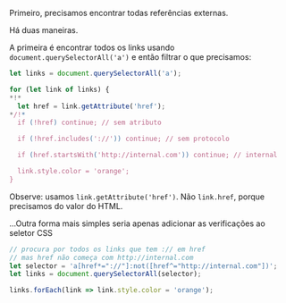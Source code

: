 
Primeiro, precisamos encontrar todas referências externas.

Há duas maneiras.

A primeira é encontrar todos os links usando `document.querySelectorAll('a')` e então filtrar o que precisamos:

```js
let links = document.querySelectorAll('a');

for (let link of links) {
*!*
  let href = link.getAttribute('href');
*/!*
  if (!href) continue; // sem atributo

  if (!href.includes('://')) continue; // sem protocolo

  if (href.startsWith('http://internal.com')) continue; // internal

  link.style.color = 'orange';
}
```

Observe: usamos `link.getAttribute('href')`. Não `link.href`, porque precisamos do valor do HTML.

...Outra forma mais simples seria apenas adicionar as verificações ao seletor CSS

```js
// procura por todos os links que tem :// em href
// mas href não começa com http://internal.com
let selector = 'a[href*="://"]:not([href^="http://internal.com"])';
let links = document.querySelectorAll(selector);

links.forEach(link => link.style.color = 'orange');
```
